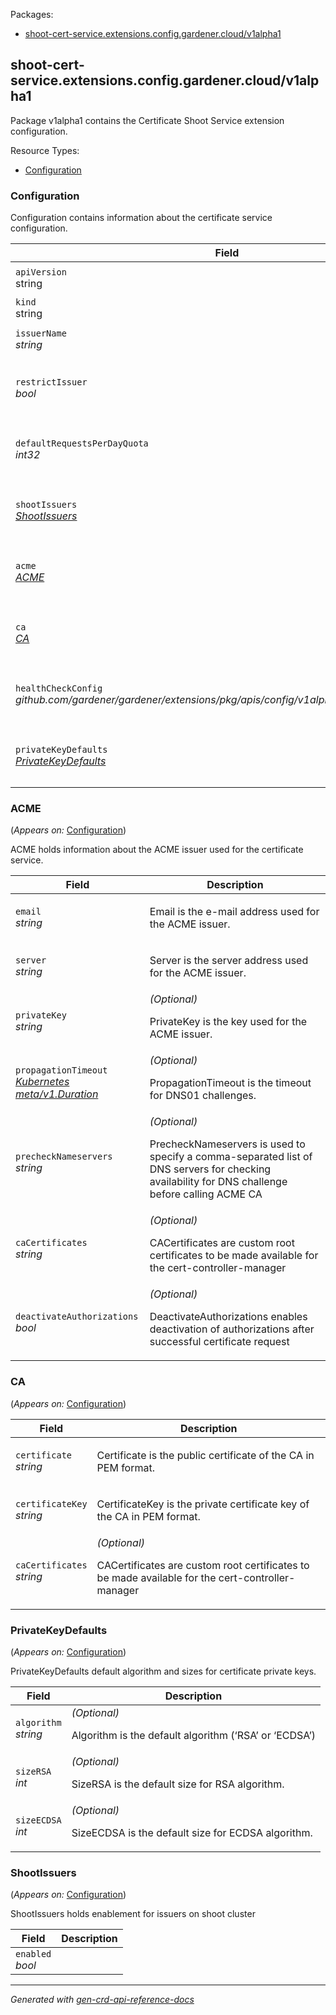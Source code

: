 <p>Packages:</p>
<ul>
<li>
<a href="#shoot-cert-service.extensions.config.gardener.cloud%2fv1alpha1">shoot-cert-service.extensions.config.gardener.cloud/v1alpha1</a>
</li>
</ul>
<h2 id="shoot-cert-service.extensions.config.gardener.cloud/v1alpha1">shoot-cert-service.extensions.config.gardener.cloud/v1alpha1</h2>
<p>
<p>Package v1alpha1 contains the Certificate Shoot Service extension configuration.</p>
</p>
Resource Types:
<ul><li>
<a href="#shoot-cert-service.extensions.config.gardener.cloud/v1alpha1.Configuration">Configuration</a>
</li></ul>
<h3 id="shoot-cert-service.extensions.config.gardener.cloud/v1alpha1.Configuration">Configuration
</h3>
<p>
<p>Configuration contains information about the certificate service configuration.</p>
</p>
<table>
<thead>
<tr>
<th>Field</th>
<th>Description</th>
</tr>
</thead>
<tbody>
<tr>
<td>
<code>apiVersion</code></br>
string</td>
<td>
<code>
shoot-cert-service.extensions.config.gardener.cloud/v1alpha1
</code>
</td>
</tr>
<tr>
<td>
<code>kind</code></br>
string
</td>
<td><code>Configuration</code></td>
</tr>
<tr>
<td>
<code>issuerName</code></br>
<em>
string
</em>
</td>
<td>
<p>IssuerName is the name of the issuer.</p>
</td>
</tr>
<tr>
<td>
<code>restrictIssuer</code></br>
<em>
bool
</em>
</td>
<td>
<em>(Optional)</em>
<p>RestrictIssuer restricts the ACME issuer to shoot related domains.</p>
</td>
</tr>
<tr>
<td>
<code>defaultRequestsPerDayQuota</code></br>
<em>
int32
</em>
</td>
<td>
<em>(Optional)</em>
<p>DefaultRequestsPerDayQuota restricts the certificate requests per issuer (can be overriden in issuer spec)</p>
</td>
</tr>
<tr>
<td>
<code>shootIssuers</code></br>
<em>
<a href="#shoot-cert-service.extensions.config.gardener.cloud/v1alpha1.ShootIssuers">
ShootIssuers
</a>
</em>
</td>
<td>
<em>(Optional)</em>
<p>ShootIssuers contains enablement for issuers on shoot cluster</p>
</td>
</tr>
<tr>
<td>
<code>acme</code></br>
<em>
<a href="#shoot-cert-service.extensions.config.gardener.cloud/v1alpha1.ACME">
ACME
</a>
</em>
</td>
<td>
<em>(Optional)</em>
<p>ACME contains the ACME default issuer related configuration. Either ACME or CA must be set.</p>
</td>
</tr>
<tr>
<td>
<code>ca</code></br>
<em>
<a href="#shoot-cert-service.extensions.config.gardener.cloud/v1alpha1.CA">
CA
</a>
</em>
</td>
<td>
<em>(Optional)</em>
<p>CA contains the CA default issuer related configuration. Either ACME or CA must be set.</p>
</td>
</tr>
<tr>
<td>
<code>healthCheckConfig</code></br>
<em>
github.com/gardener/gardener/extensions/pkg/apis/config/v1alpha1.HealthCheckConfig
</em>
</td>
<td>
<em>(Optional)</em>
<p>HealthCheckConfig is the config for the health check controller.</p>
</td>
</tr>
<tr>
<td>
<code>privateKeyDefaults</code></br>
<em>
<a href="#shoot-cert-service.extensions.config.gardener.cloud/v1alpha1.PrivateKeyDefaults">
PrivateKeyDefaults
</a>
</em>
</td>
<td>
<em>(Optional)</em>
<p>PrivateKeyDefaults default algorithm and sizes for certificate private keys.</p>
</td>
</tr>
</tbody>
</table>
<h3 id="shoot-cert-service.extensions.config.gardener.cloud/v1alpha1.ACME">ACME
</h3>
<p>
(<em>Appears on:</em>
<a href="#shoot-cert-service.extensions.config.gardener.cloud/v1alpha1.Configuration">Configuration</a>)
</p>
<p>
<p>ACME holds information about the ACME issuer used for the certificate service.</p>
</p>
<table>
<thead>
<tr>
<th>Field</th>
<th>Description</th>
</tr>
</thead>
<tbody>
<tr>
<td>
<code>email</code></br>
<em>
string
</em>
</td>
<td>
<p>Email is the e-mail address used for the ACME issuer.</p>
</td>
</tr>
<tr>
<td>
<code>server</code></br>
<em>
string
</em>
</td>
<td>
<p>Server is the server address used for the ACME issuer.</p>
</td>
</tr>
<tr>
<td>
<code>privateKey</code></br>
<em>
string
</em>
</td>
<td>
<em>(Optional)</em>
<p>PrivateKey is the key used for the ACME issuer.</p>
</td>
</tr>
<tr>
<td>
<code>propagationTimeout</code></br>
<em>
<a href="https://kubernetes.io/docs/reference/generated/kubernetes-api/v1.28/#duration-v1-meta">
Kubernetes meta/v1.Duration
</a>
</em>
</td>
<td>
<em>(Optional)</em>
<p>PropagationTimeout is the timeout for DNS01 challenges.</p>
</td>
</tr>
<tr>
<td>
<code>precheckNameservers</code></br>
<em>
string
</em>
</td>
<td>
<em>(Optional)</em>
<p>PrecheckNameservers is used to specify a comma-separated list of DNS servers for checking availability for DNS
challenge before calling ACME CA</p>
</td>
</tr>
<tr>
<td>
<code>caCertificates</code></br>
<em>
string
</em>
</td>
<td>
<em>(Optional)</em>
<p>CACertificates are custom root certificates to be made available for the cert-controller-manager</p>
</td>
</tr>
<tr>
<td>
<code>deactivateAuthorizations</code></br>
<em>
bool
</em>
</td>
<td>
<em>(Optional)</em>
<p>DeactivateAuthorizations enables deactivation of authorizations after successful certificate request</p>
</td>
</tr>
</tbody>
</table>
<h3 id="shoot-cert-service.extensions.config.gardener.cloud/v1alpha1.CA">CA
</h3>
<p>
(<em>Appears on:</em>
<a href="#shoot-cert-service.extensions.config.gardener.cloud/v1alpha1.Configuration">Configuration</a>)
</p>
<p>
</p>
<table>
<thead>
<tr>
<th>Field</th>
<th>Description</th>
</tr>
</thead>
<tbody>
<tr>
<td>
<code>certificate</code></br>
<em>
string
</em>
</td>
<td>
<p>Certificate is the public certificate of the CA in PEM format.</p>
</td>
</tr>
<tr>
<td>
<code>certificateKey</code></br>
<em>
string
</em>
</td>
<td>
<p>CertificateKey is the private certificate key of the CA in PEM format.</p>
</td>
</tr>
<tr>
<td>
<code>caCertificates</code></br>
<em>
string
</em>
</td>
<td>
<em>(Optional)</em>
<p>CACertificates are custom root certificates to be made available for the cert-controller-manager</p>
</td>
</tr>
</tbody>
</table>
<h3 id="shoot-cert-service.extensions.config.gardener.cloud/v1alpha1.PrivateKeyDefaults">PrivateKeyDefaults
</h3>
<p>
(<em>Appears on:</em>
<a href="#shoot-cert-service.extensions.config.gardener.cloud/v1alpha1.Configuration">Configuration</a>)
</p>
<p>
<p>PrivateKeyDefaults default algorithm and sizes for certificate private keys.</p>
</p>
<table>
<thead>
<tr>
<th>Field</th>
<th>Description</th>
</tr>
</thead>
<tbody>
<tr>
<td>
<code>algorithm</code></br>
<em>
string
</em>
</td>
<td>
<em>(Optional)</em>
<p>Algorithm is the default algorithm (&lsquo;RSA&rsquo; or &lsquo;ECDSA&rsquo;)</p>
</td>
</tr>
<tr>
<td>
<code>sizeRSA</code></br>
<em>
int
</em>
</td>
<td>
<em>(Optional)</em>
<p>SizeRSA is the default size for RSA algorithm.</p>
</td>
</tr>
<tr>
<td>
<code>sizeECDSA</code></br>
<em>
int
</em>
</td>
<td>
<em>(Optional)</em>
<p>SizeECDSA is the default size for ECDSA algorithm.</p>
</td>
</tr>
</tbody>
</table>
<h3 id="shoot-cert-service.extensions.config.gardener.cloud/v1alpha1.ShootIssuers">ShootIssuers
</h3>
<p>
(<em>Appears on:</em>
<a href="#shoot-cert-service.extensions.config.gardener.cloud/v1alpha1.Configuration">Configuration</a>)
</p>
<p>
<p>ShootIssuers holds enablement for issuers on shoot cluster</p>
</p>
<table>
<thead>
<tr>
<th>Field</th>
<th>Description</th>
</tr>
</thead>
<tbody>
<tr>
<td>
<code>enabled</code></br>
<em>
bool
</em>
</td>
<td>
</td>
</tr>
</tbody>
</table>
<hr/>
<p><em>
Generated with <a href="https://github.com/ahmetb/gen-crd-api-reference-docs">gen-crd-api-reference-docs</a>
</em></p>
